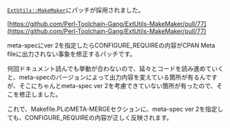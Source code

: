 [`ExtUtils::MakeMaker`](http://search.cpan.org/dist/ExtUtils-MakeMaker/)にパッチが採用されました。

[https://github.com/Perl-Toolchain-Gang/ExtUtils-MakeMaker/pull/77](https://github.com/Perl-Toolchain-Gang/ExtUtils-MakeMaker/pull/77)

meta-specにver 2を指定したらCONFIGURE_REQUIREの内容がCPAN Meta fileに出力されない事象を修正するパッチです。

何回ドキュメント読んでも挙動が合わないので、延々とコードを読み進めていくと、meta-specのバージョンによって出力内容を変えている箇所が有るんですが、そこにちゃんとmeta-spec ver 2を考慮できていない箇所が有ったので、そこを修正しました。

これで、Makefile.PLのMETA-MERGEセクションに、meta-spec ver 2を指定しても、CONFIGURE_REQUIREの内容が正しく反映されます。

